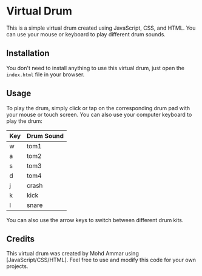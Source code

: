 # Virtual Drum

This is a simple virtual drum created using JavaScript, CSS, and HTML. You can use your mouse or keyboard to play different drum sounds.

## Installation

You don't need to install anything to use this virtual drum, just open the `index.html` file in your browser.

## Usage

To play the drum, simply click or tap on the corresponding drum pad with your mouse or touch screen. You can also use your computer keyboard to play the drum:

| Key  | Drum Sound |
| ---- | ---------- |
| w    | tom1       |
| a    | tom2       |
| s    | tom3       |
| d    | tom4       |
| j    | crash      |
| k    | kick       |
| l    | snare      |

You can also use the arrow keys to switch between different drum kits.

## Credits

This virtual drum was created by Mohd Ammar  using [JavaScript/CSS/HTML]. Feel free to use and modify this code for your own projects.


